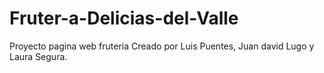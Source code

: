 # Fruter-a-Delicias-del-Valle
Proyecto pagina web fruteria
Creado por Luis Puentes, Juan david Lugo y Laura Segura.
